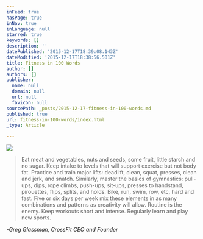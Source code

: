 ```yaml
---
inFeed: true
hasPage: true
inNav: true
inLanguage: null
starred: true
keywords: []
description: ''
datePublished: '2015-12-17T18:39:08.143Z'
dateModified: '2015-12-17T18:38:56.501Z'
title: Fitness in 100 Words
author: []
authors: []
publisher:
  name: null
  domain: null
  url: null
  favicon: null
sourcePath: _posts/2015-12-17-fitness-in-100-words.md
published: true
url: fitness-in-100-words/index.html
_type: Article

---
```

![](https://the-grid-user-content.s3-us-west-2.amazonaws.com/3459027f-1694-48df-b618-5ddd28d2a6d6.jpg)

> Eat meat and vegetables, nuts and seeds, some fruit, little starch and no sugar. Keep intake to levels that will
> support exercise but not body fat. Practice and train major lifts: deadlift, clean, squat, presses, clean and
> jerk, and snatch. Similarly, master the basics of gymnastics: pull-ups, dips, rope climbs, push-ups, sit-ups,
> presses to handstand, pirouettes, flips, splits, and holds. Bike, run, swim, row, etc, hard and fast. Five or six
> days per week mix these elements in as many combinations and patterns as creativity will allow. Routine is the
> enemy. Keep workouts short and intense. Regularly learn and play new sports.

_-Greg Glassman, CrossFit CEO and Founder_